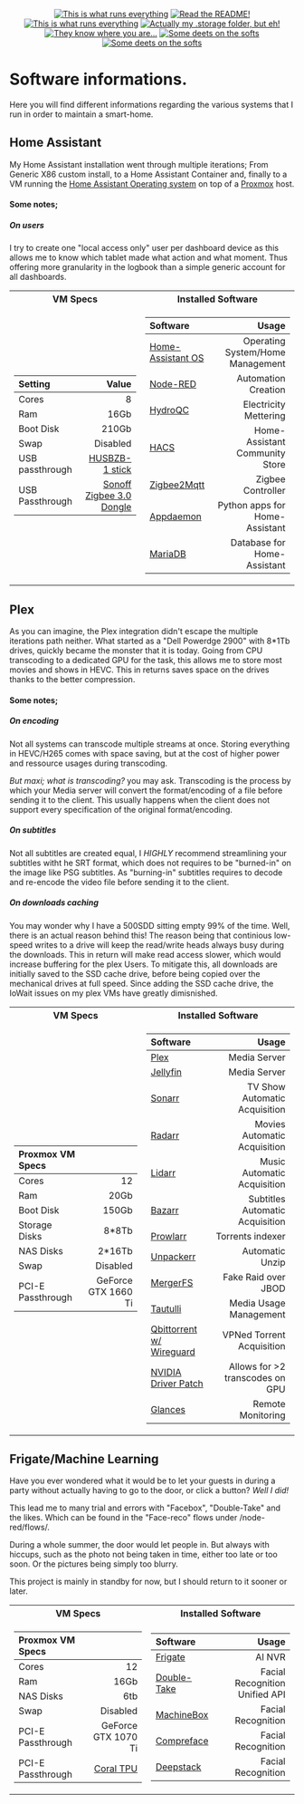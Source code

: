 <p align="center">
<a href="documentation/hardware.md"><img src="https://img.shields.io/badge/Hardware%20Specifications-purple" alt="This is what runs everything"></a> <a href="/node-red/"><img src="https://img.shields.io/badge/Nodered%20Flows-red" alt="Read the README!"></a> 
<a href="documentation/zigbee.md"><img src="https://img.shields.io/badge/Zigbee%20Devices-green" alt="This is what runs everything"></a>  <a href="/.storage/"><img src="https://img.shields.io/badge/Lovelace%20Interfaces-orange" alt="Actually my .storage folder, but eh!"></a>
<a href="/documentation/indoor_localization.md"><img src="https://img.shields.io/badge/Indoor%20Localization-blue" alt="They know where you are..."></a> 
<a href="/documentation/software.md"><img src="https://img.shields.io/badge/Software%20Usage-cyan" alt="Some deets on the softs"></a> <a href="/documentation/wifi.md"><img src="https://img.shields.io/badge/Networking-violet" alt="Some deets on the softs"></a> <br></p></p>

# Software informations.

Here you will find different informations regarding the various systems that I run in order to maintain a smart-home.

## Home Assistant

My Home Assistant installation went through multiple iterations;
From Generic X86 custom install, to a Home Assistant Container and, finally to a VM running the [Home Assistant Operating system](https://www.home-assistant.io/installation/generic-x86-64#install-home-assistant-operating-system) on top of a [Proxmox](https://www.proxmox.com/en/) host.

#### Some notes;

##### On users
I try to create one "local access only" user per dashboard device as this allows me to know which tablet made what action and what moment. Thus offering more granularity in the logbook than a simple generic account for all dashboards.

<table>
<tr><th> VM Specs </th><th> Installed Software </th></tr>
<tr><td>

| Setting | Value |
| :----- | -----------: |
|Cores| 8 | 
|Ram |  16Gb |
|Boot Disk| 210Gb | 
|Swap |  Disabled |
| USB passthrough | [HUSBZB-1 stick](https://www.amazon.ca/-/fr/QuickStick-Combo-HUSBZB-1-Nortek-Cert/dp/B0157GOEA8/ref=sr_1_5?__mk_fr_CA=%C3%85M%C3%85%C5%BD%C3%95%C3%91&crid=2JP8XY8SQ0LKQ&keywords=nortek&qid=1676432194&s=hi&sprefix=nortek%2Ctools%2C79&sr=1-5)|
|USB Passthrough |[Sonoff Zigbee 3.0 Dongle](https://sonoff.tech/product/gateway-and-sensors/sonoff-zigbee-3-0-usb-dongle-plus-p/) |

</td><td>

| Software | Usage |
| :----- | -----------: |
|[Home-Assistant OS](https://www.home-assistant.io/installation/generic-x86-64#install-home-assistant-operating-system)| Operating System/Home Management |
|[Node-RED](https://nodered.org/)| Automation Creation  | 
|[HydroQC](https://hydroqc.ca/)| Electricity Mettering  | 
|[HACS](https://hacs.xyz/)| Home-Assistant Community Store  | 
|[Zigbee2Mqtt](https://www.zigbee2mqtt.io/)| Zigbee Controller | 
|[Appdaemon](https://appdaemon.readthedocs.io/en/latest/)| Python apps for Home-Assistant | 
|[MariaDB](https://mariadb.org/)| Database for Home-Assistant | 

</td></tr> </table>


## Plex
As you can imagine, the Plex integration didn't escape the multiple iterations path neither.
What started as a "Dell Powerdge 2900" with 8*1Tb drives, quickly became the monster that it is today. Going from CPU transcoding to a dedicated GPU for the task, this allows me to store most movies and shows in HEVC. This in returns saves space on the drives thanks to the better compression.


#### Some notes;

##### On encoding
Not all systems can transcode multiple streams at once. Storing everything in HEVC/H265 comes with space saving, but at the cost of higher power and ressource usages during transcoding.

*But maxi; what is transcoding?* you may ask. Transcoding is the process by which your Media server will convert the format/encoding of a file before sending it to the client. This usually happens when the client does not support every specification of the original format/encoding.


##### On subtitles
Not all subtitles are created equal, I *HIGHLY* recommend streamlining your subtitles witht he SRT format, which does not requires to be "burned-in" on the image like PSG subtitles. As "burning-in" subtitles requires to decode and re-encode the video file before sending it to the client.

##### On downloads caching
You may wonder why I have a 500SDD sitting empty 99% of the time. Well, there is an actual reason behind this! 
The reason being that continious low-speed writes to a drive will keep the read/write heads always busy during the downloads. This in return will make read access slower, which would increase buffering for the plex Users. 
To mitigate this, all downloads are initially saved to the SSD cache drive, before being copied over the mechanical drives at full speed.
Since adding the SSD cache drive, the IoWait issues on my plex VMs have greatly dimisnished.



<table>
<tr><th> VM Specs </th><th> Installed Software </th></tr>
<tr><td>

| Proxmox VM Specs |  |
| :----- | -----------: |
|Cores| 12 | 
|Ram |  20Gb |
|Boot Disk| 150Gb | 
|Storage Disks| 8*8Tb |
|NAS Disks|2*16Tb|
|Swap |  Disabled |
|PCI-E Passthrough|GeForce GTX 1660 Ti| 
</td><td>

| Software | Usage |
| :----- | -----------: |
|[Plex](https://plex.tv/)| Media Server  | 
|[Jellyfin](https://jellyfin.org/)| Media Server  | 
|[Sonarr](https://sonarr.tv/)| TV Show Automatic Acquisition  | 
|[Radarr](https://radarr.video/)| Movies Automatic Acquisition  | 
|[Lidarr](https://github.com/Lidarr/Lidarr)| Music Automatic Acquisition  | 
|[Bazarr](https://www.bazarr.media/)| Subtitles Automatic Acquisition  | 
|[Prowlarr](https://github.com/Prowlarr/Prowlarr) |  Torrents indexer |
|[Unpackerr](https://github.com/Unpackerr/unpackerr)| Automatic Unzip | 
|[MergerFS](https://github.com/trapexit/mergerfs) |  Fake Raid over JBOD |
|[Tautulli](https://tautulli.com/) | Media Usage Management |
| [Qbittorrent w/ Wireguard](https://hotio.dev/containers/qbittorrent/) |VPNed Torrent Acquisition |
| [NVIDIA Driver Patch](https://github.com/keylase/nvidia-patch) | Allows for >2 transcodes on GPU|
|[Glances](https://nicolargo.github.io/glances/)| Remote Monitoring | 

</td></tr> </table>

## Frigate/Machine Learning

Have you ever wondered what it would be to let your guests in during a party without actually having to go to the door, or click a button? *Well I did!*

This lead me to many trial and errors with "Facebox", "Double-Take" and the likes.
Which can be found in the "Face-reco" flows under /node-red/flows/.

During a whole summer, the door would let people in. But always with hiccups, such as the photo not being taken in time, either too late or too soon. Or the pictures being simply too blurry.

This project is mainly in standby for now, but I should return to it sooner or later. 



<table>
<tr><th> VM Specs </th><th> Installed Software </th></tr>
<tr><td>


| Proxmox VM Specs |  |
| :----- | -----------: |
|Cores| 12 | 
|Ram |  16Gb |
|NAS Disks| 6tb |
|Swap |  Disabled |
|PCI-E Passthrough| GeForce GTX 1070 Ti | 
|PCI-E Passthrough |[Coral TPU](https://coral.ai/products/accelerator/) |
</td><td>

| Software | Usage |
| :----- | -----------: |
|[Frigate](https://frigate.video/)| AI NVR  | 
|[Double-Take](https://github.com/jakowenko/double-take)| Facial Recognition Unified API | 
|[MachineBox](https://machinebox.io/)| Facial Recognition | 
|[Compreface](https://github.com/exadel-inc/CompreFace)| Facial Recognition | 
|[Deepstack](https://github.com/johnolafenwa/DeepStack)| Facial Recognition | 

</td></tr> </table>


